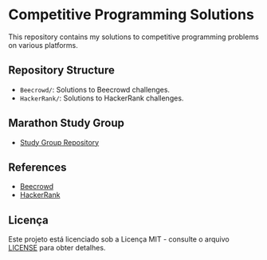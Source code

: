 # Competitive Programming Solutions
This repository contains my solutions to competitive programming problems on various platforms.

## Repository Structure

- `Beecrowd/`: Solutions to Beecrowd challenges.
- `HackerRank/`: Solutions to HackerRank challenges.

## Marathon Study Group

- [Study Group Repository](https://github.com/RickelmeDias/CPLab/tree/main)

## References

- [Beecrowd](https://beecrowd.org/)
- [HackerRank](https://www.hackerrank.com/)

## Licença

Este projeto está licenciado sob a Licença MIT - consulte o arquivo [LICENSE](LICENSE) para obter detalhes.